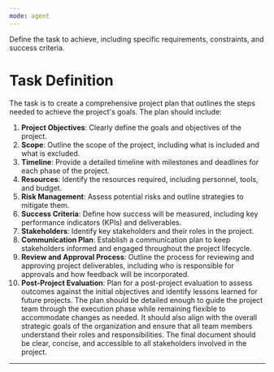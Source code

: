 ```yaml
---
mode: agent
---
```

Define the task to achieve, including specific requirements, constraints, and success criteria.
# Task Definition
The task is to create a comprehensive project plan that outlines the steps needed to achieve the project's goals. The plan should include:
1. **Project Objectives**: Clearly define the goals and objectives of the project.
2. **Scope**: Outline the scope of the project, including what is included and what is excluded.
3. **Timeline**: Provide a detailed timeline with milestones and deadlines for each phase of the project.
4. **Resources**: Identify the resources required, including personnel, tools, and budget.
5. **Risk Management**: Assess potential risks and outline strategies to mitigate them.
6. **Success Criteria**: Define how success will be measured, including key performance indicators (KPIs) and deliverables.
7. **Stakeholders**: Identify key stakeholders and their roles in the project.
8. **Communication Plan**: Establish a communication plan to keep stakeholders informed and engaged throughout the project lifecycle.
9. **Review and Approval Process**: Outline the process for reviewing and approving project deliverables, including who is responsible for approvals and how feedback will be incorporated.
10. **Post-Project Evaluation**: Plan for a post-project evaluation to assess outcomes against the initial objectives and identify lessons learned for future projects.
The plan should be detailed enough to guide the project team through the execution phase while remaining flexible to accommodate changes as needed. It should also align with the overall strategic goals of the organization and ensure that all team members understand their roles and responsibilities. The final document should be clear, concise, and accessible to all stakeholders involved in the project.
---